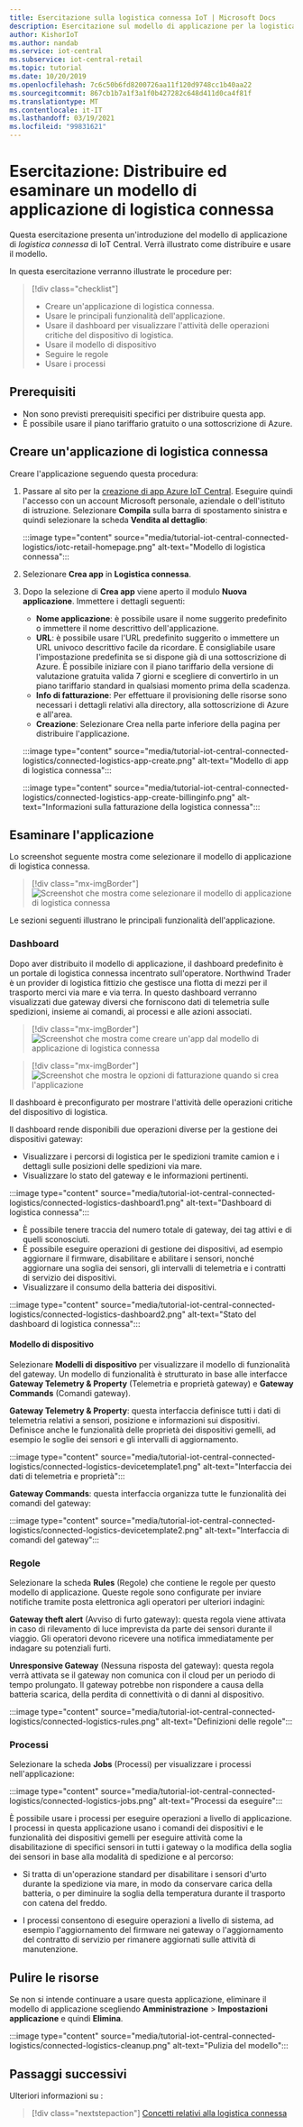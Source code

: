 ```yaml
---
title: Esercitazione sulla logistica connessa IoT | Microsoft Docs
description: Esercitazione sul modello di applicazione per la logistica connessa IoT per IoT Central
author: KishorIoT
ms.author: nandab
ms.service: iot-central
ms.subservice: iot-central-retail
ms.topic: tutorial
ms.date: 10/20/2019
ms.openlocfilehash: 7c6c50b6fd8200726aa11f120d9748cc1b40aa22
ms.sourcegitcommit: 867cb1b7a1f3a1f0b427282c648d411d0ca4f81f
ms.translationtype: MT
ms.contentlocale: it-IT
ms.lasthandoff: 03/19/2021
ms.locfileid: "99831621"
---
```

# <a name="tutorial-deploy-and-walk-through-a-connected-logistics-application-template"></a>Esercitazione: Distribuire ed esaminare un modello di applicazione di logistica connessa

Questa esercitazione presenta un'introduzione del modello di applicazione di *logistica connessa* di IoT Central. Verrà illustrato come distribuire e usare il modello.

In questa esercitazione verranno illustrate le procedure per:

> [!div class="checklist"]
> * Creare un'applicazione di logistica connessa.
> * Usare le principali funzionalità dell'applicazione.
> * Usare il dashboard per visualizzare l'attività delle operazioni critiche del dispositivo di logistica.
> * Usare il modello di dispositivo
> * Seguire le regole
> * Usare i processi

## <a name="prerequisites"></a>Prerequisiti

* Non sono previsti prerequisiti specifici per distribuire questa app.
* È possibile usare il piano tariffario gratuito o una sottoscrizione di Azure.

## <a name="create-connected-logistics-application"></a>Creare un'applicazione di logistica connessa

Creare l'applicazione seguendo questa procedura:

1. Passare al sito per la [creazione di app Azure IoT Central](https://aka.ms/iotcentral). Eseguire quindi l'accesso con un account Microsoft personale, aziendale o dell'istituto di istruzione. Selezionare **Compila** sulla barra di spostamento sinistra e quindi selezionare la scheda **Vendita al dettaglio**:

    :::image type="content" source="media/tutorial-iot-central-connected-logistics/iotc-retail-homepage.png" alt-text="Modello di logistica connessa":::

1. Selezionare **Crea app** in **Logistica connessa**.

1. Dopo la selezione di **Crea app** viene aperto il modulo **Nuova applicazione**. Immettere i dettagli seguenti:


    * **Nome applicazione**: è possibile usare il nome suggerito predefinito o immettere il nome descrittivo dell'applicazione.
    * **URL**: è possibile usare l'URL predefinito suggerito o immettere un URL univoco descrittivo facile da ricordare. È consigliabile usare l'impostazione predefinita se si dispone già di una sottoscrizione di Azure. È possibile iniziare con il piano tariffario della versione di valutazione gratuita valida 7 giorni e scegliere di convertirlo in un piano tariffario standard in qualsiasi momento prima della scadenza.
    * **Info di fatturazione**: Per effettuare il provisioning delle risorse sono necessari i dettagli relativi alla directory, alla sottoscrizione di Azure e all'area.
    * **Creazione**: Selezionare Crea nella parte inferiore della pagina per distribuire l'applicazione.

    :::image type="content" source="media/tutorial-iot-central-connected-logistics/connected-logistics-app-create.png" alt-text="Modello di app di logistica connessa":::

    :::image type="content" source="media/tutorial-iot-central-connected-logistics/connected-logistics-app-create-billinginfo.png" alt-text="Informazioni sulla fatturazione della logistica connessa":::

## <a name="walk-through-the-application"></a>Esaminare l'applicazione

Lo screenshot seguente mostra come selezionare il modello di applicazione di logistica connessa.

> [!div class="mx-imgBorder"]
> ![Screenshot che mostra come selezionare il modello di applicazione di logistica connessa](./media/tutorial-iot-central-connected-logistics/iotc-retail-homepage.png)

Le sezioni seguenti illustrano le principali funzionalità dell'applicazione.

### <a name="dashboard"></a>Dashboard

Dopo aver distribuito il modello di applicazione, il dashboard predefinito è un portale di logistica connessa incentrato sull'operatore. Northwind Trader è un provider di logistica fittizio che gestisce una flotta di mezzi per il trasporto merci via mare e via terra. In questo dashboard verranno visualizzati due gateway diversi che forniscono dati di telemetria sulle spedizioni, insieme ai comandi, ai processi e alle azioni associati.

> [!div class="mx-imgBorder"]
> ![Screenshot che mostra come creare un'app dal modello di applicazione di logistica connessa](./media/tutorial-iot-central-connected-logistics/connected-logistics-app-create.png)

> [!div class="mx-imgBorder"]
> ![Screenshot che mostra le opzioni di fatturazione quando si crea l'applicazione](./media/tutorial-iot-central-connected-logistics/connected-logistics-app-create-billinginfo.png)

Il dashboard è preconfigurato per mostrare l'attività delle operazioni critiche del dispositivo di logistica.

Il dashboard rende disponibili due operazioni diverse per la gestione dei dispositivi gateway:

* Visualizzare i percorsi di logistica per le spedizioni tramite camion e i dettagli sulle posizioni delle spedizioni via mare.
* Visualizzare lo stato del gateway e le informazioni pertinenti.

:::image type="content" source="media/tutorial-iot-central-connected-logistics/connected-logistics-dashboard1.png" alt-text="Dashboard di logistica connessa":::

* È possibile tenere traccia del numero totale di gateway, dei tag attivi e di quelli sconosciuti.
* È possibile eseguire operazioni di gestione dei dispositivi, ad esempio aggiornare il firmware, disabilitare e abilitare i sensori, nonché aggiornare una soglia dei sensori, gli intervalli di telemetria e i contratti di servizio dei dispositivi.
* Visualizzare il consumo della batteria dei dispositivi.

:::image type="content" source="media/tutorial-iot-central-connected-logistics/connected-logistics-dashboard2.png" alt-text="Stato del dashboard di logistica connessa":::

#### <a name="device-template"></a>Modello di dispositivo

Selezionare **Modelli di dispositivo** per visualizzare il modello di funzionalità del gateway. Un modello di funzionalità è strutturato in base alle interfacce **Gateway Telemetry & Property** (Telemetria e proprietà gateway) e **Gateway Commands** (Comandi gateway).

**Gateway Telemetry & Property**: questa interfaccia definisce tutti i dati di telemetria relativi a sensori, posizione e informazioni sui dispositivi. Definisce anche le funzionalità delle proprietà dei dispositivi gemelli, ad esempio le soglie dei sensori e gli intervalli di aggiornamento.

:::image type="content" source="media/tutorial-iot-central-connected-logistics/connected-logistics-devicetemplate1.png" alt-text="Interfaccia dei dati di telemetria e proprietà":::

**Gateway Commands**: questa interfaccia organizza tutte le funzionalità dei comandi del gateway:

:::image type="content" source="media/tutorial-iot-central-connected-logistics/connected-logistics-devicetemplate2.png" alt-text="Interfaccia di comandi del gateway":::

### <a name="rules"></a>Regole

Selezionare la scheda **Rules** (Regole) che contiene le regole per questo modello di applicazione. Queste regole sono configurate per inviare notifiche tramite posta elettronica agli operatori per ulteriori indagini:

**Gateway theft alert** (Avviso di furto gateway): questa regola viene attivata in caso di rilevamento di luce imprevista da parte dei sensori durante il viaggio. Gli operatori devono ricevere una notifica immediatamente per indagare su potenziali furti.

**Unresponsive Gateway** (Nessuna risposta del gateway): questa regola verrà attivata se il gateway non comunica con il cloud per un periodo di tempo prolungato. Il gateway potrebbe non rispondere a causa della batteria scarica, della perdita di connettività o di danni al dispositivo.

:::image type="content" source="media/tutorial-iot-central-connected-logistics/connected-logistics-rules.png" alt-text="Definizioni delle regole":::

### <a name="jobs"></a>Processi

Selezionare la scheda **Jobs** (Processi) per visualizzare i processi nell'applicazione:

:::image type="content" source="media/tutorial-iot-central-connected-logistics/connected-logistics-jobs.png" alt-text="Processi da eseguire":::

È possibile usare i processi per eseguire operazioni a livello di applicazione. I processi in questa applicazione usano i comandi dei dispositivi e le funzionalità dei dispositivi gemelli per eseguire attività come la disabilitazione di specifici sensori in tutti i gateway o la modifica della soglia dei sensori in base alla modalità di spedizione e al percorso:

* Si tratta di un'operazione standard per disabilitare i sensori d'urto durante la spedizione via mare, in modo da conservare carica della batteria, o per diminuire la soglia della temperatura durante il trasporto con catena del freddo.

* I processi consentono di eseguire operazioni a livello di sistema, ad esempio l'aggiornamento del firmware nei gateway o l'aggiornamento del contratto di servizio per rimanere aggiornati sulle attività di manutenzione.

## <a name="clean-up-resources"></a>Pulire le risorse

Se non si intende continuare a usare questa applicazione, eliminare il modello di applicazione scegliendo **Amministrazione** > **Impostazioni applicazione** e quindi **Elimina**.

:::image type="content" source="media/tutorial-iot-central-connected-logistics/connected-logistics-cleanup.png" alt-text="Pulizia del modello":::

## <a name="next-steps"></a>Passaggi successivi

Ulteriori informazioni su :

> [!div class="nextstepaction"]
> [Concetti relativi alla logistica connessa](./architecture-connected-logistics.md)
